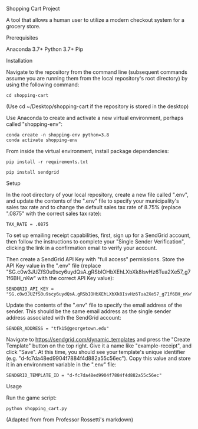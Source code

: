 
Shopping Cart Project

A tool that allows a human user to utilize a modern checkout system for a grocery store.

Prerequisites

Anaconda 3.7+ Python 3.7+ Pip

Installation

Navigate to the repository from the command line (subsequent commands assume you are running them from the local repository's root directory) by using the following command:

    cd shopping-cart
(Use cd ~/Desktop/shopping-cart  if the repository is stored in the desktop)

Use Anaconda to create and activate a new virtual environment, perhaps called "shopping-env":

    conda create -n shopping-env python=3.8 
    conda activate shopping-env

From inside the virtual environment, install package dependencies:

    pip install -r requirements.txt

    pip install sendgrid


Setup

In the root directory of your local repository, create a new file called ".env", and update the contents of the ".env" file to specify your municipality's sales tax rate and to change the default sales tax rate of 8.75% (replace ".0875" with the correct sales tax rate):

    TAX_RATE = .0875

To set up emailing receipt capabilities, first, sign up for a SendGrid account, then follow the instructions to complete your "Single Sender Verification", clicking the link in a confirmation email to verify your account.

Then create a SendGrid API Key with "full access" permissions. Store the API Key value in the ".env" file (replace "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" with the correct API Key value):

    SENDGRID_API_KEY = "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"

Update the contents of the ".env" file to specify the email address of the sender. This should be the same email address as the single sender address associated with the SendGrid account:
    
    SENDER_ADDRESS = "tfk15@georgetown.edu"

Navigate to https://sendgrid.com/dynamic_templates and press the "Create Template" button on the top right. Give it a name like "example-receipt", and click "Save". At this time, you should see your template's unique identifier (e.g. "d-fc7da48ed9904f7884f4d882a55c56ec"). Copy this value and store it in an environment variable in the ".env" file:

    SENDGRID_TEMPLATE_ID = "d-fc7da48ed9904f7884f4d882a55c56ec"

Usage

Run the game script:

    python shopping_cart.py

(Adapted from from Professor Rossetti's markdown)
